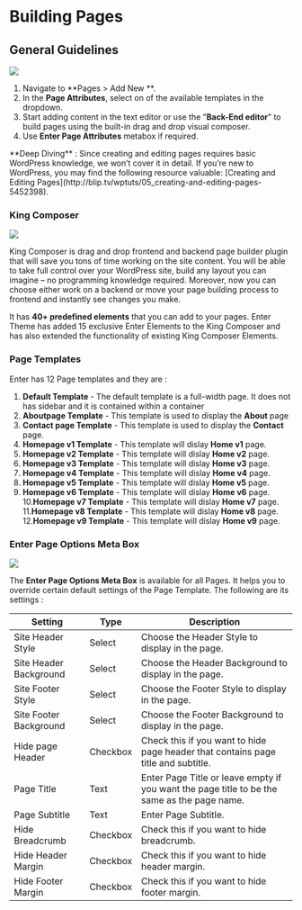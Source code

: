 # Building Pages

## General Guidelines

![](http://transvelo.github.io/docs/enter/images/add-new-page.png)

1. Navigate to **Pages > Add New **.
2. In the **Page Attributes**, select on of the available templates in the dropdown.
3. Start adding content in the text editor or use the "**Back-End editor**" to build pages using the built-in drag and drop visual composer.
4. Use **Enter Page Attributes** metabox if required.

<div class="alert alert-info">**Deep Diving** : Since creating and editing pages requires basic WordPress knowledge, we won’t cover it in detail. If you’re new to WordPress, you may find the following resource valuable: [Creating and Editing Pages](http://blip.tv/wptuts/05_creating-and-editing-pages-5452398).</div>

### King Composer

![](http://transvelo.github.io/docs/enter/images/kc-backend-editor.png)

King Composer is drag and drop frontend and backend page builder plugin that will save you tons of time working on the site content. You will be able to take full control over your WordPress site, build any layout you can imagine – no programming knowledge required. Moreover, now you can choose either work on a backend or move your page building process to frontend and instantly see changes you make.

It has **40+ predefined elements** that you can add to your pages. Enter Theme has added 15 exclusive Enter Elements to the King Composer and has also extended the functionality of existing King Composer Elements.

### Page Templates

Enter has 12 Page templates and they are :

1. **Default Template** - The default template is a full-width page. It does not has sidebar and it is contained within a container
2. **Aboutpage Template** - This template is used to display the **About** page
3. **Contact page Template** - This template is used to display the **Contact** page.
4. **Homepage v1 Template** - This template will dislay **Home v1** page.
5. **Homepage v2 Template** - This template will dislay **Home v2** page.
6. **Homepage v3 Template** - This template will dislay **Home v3** page.
7. **Homepage v4 Template** - This template will dislay **Home v4** page.
8. **Homepage v5 Template** - This template will dislay **Home v5** page.
9. **Homepage v6 Template** - This template will dislay **Home v6** page.
10.**Homepage v7 Template** - This template will dislay **Home v7** page.
11.**Homepage v8 Template** - This template will dislay **Home v8** page.
12.**Homepage v9 Template** - This template will dislay **Home v9** page.

### Enter Page Options Meta Box

![](http://transvelo.github.io/docs/enter/images/page-attributes.png)

The **Enter Page Options Meta Box** is available for all Pages. It helps you to override certain default settings of the Page Template. The following are its settings :

| Setting | Type | Description |
| -- | -- | -- |
| Site Header Style | Select | Choose the Header Style to display in the page. |
| Site Header Background | Select | Choose the Header Background to display in the page. |
| Site Footer Style | Select | Choose the Footer Style to display in the page. |
| Site Footer Background | Select | Choose the Footer Background to display in the page. |
| Hide page Header | Checkbox | Check this if you want to hide page header that contains page title and subtitle. |
| Page Title | Text | Enter Page Title or leave empty if you want the page title to be the same as the page name. |
| Page Subtitle | Text | Enter Page Subtitle. |
| Hide Breadcrumb | Checkbox | Check this if you want to hide breadcrumb. |
| Hide Header Margin | Checkbox | Check this if you want to hide header margin. |
| Hide Footer Margin | Checkbox | Check this if you want to hide footer margin. |





